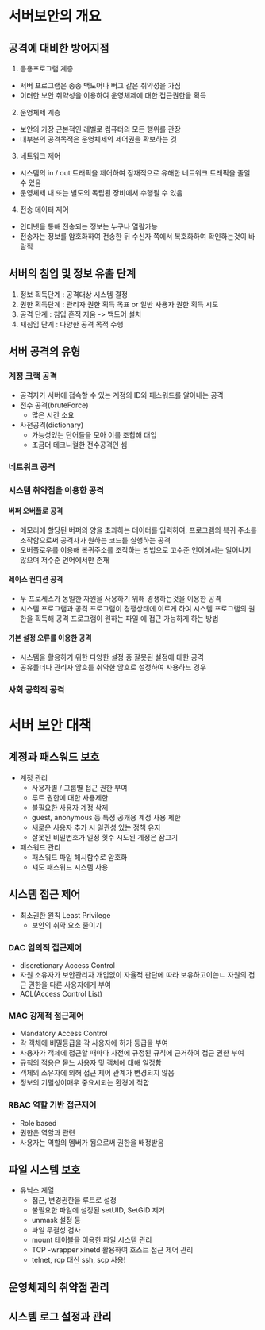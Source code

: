 # 서버보안의 개요

##  공격에 대비한 방어지점
1. 응용프로그램 계층
  - 서버 프로그램은 종종 백도어나 버그 같은 취약성을 가짐
  - 이러한 보안 취약성을 이용하여 운영체제에 대한 접근권한을 획득
2. 운영체제 계층
  - 보안의 가장 근본적인 레벨로 컴퓨터의 모든 행위를 관장
  - 대부분의 공격목적은 운영체제의 제어권을 확보하는 것
3. 네트워크 제어
  - 시스템의 in / out 트래픽을 제어하여 잠재적으로 유해한 네트워크 트래픽을 줄일 수 있음
  - 운영체제 내 또는 별도의 독립된 장비에서 수행될 수 있음
4. 전송 데이터 제어
  - 인터넷을 통해 전송되는 정보는 누구나 열람가능
  - 전송자는 정보를 암호화하여 전송한 뒤 수신자 쪽에서 복호화하여 확인하는것이 바람직


## 서버의 침입 및 정보 유출 단계
1. 정보 획득단계 : 공격대상 시스템 결정
2. 권한 획득단계 : 관리자 권한 획득 목표 or 일반 사용자 권한 획득 시도
3. 공격 단계 : 침입 흔적 지움 -> 백도어 설치
4. 재침입 단계 : 다양한 공격 목적 수행

## 서버 공격의 유형
### 계정 크랙 공격
- 공격자가 서버에 접속할 수 있는 계정의 ID와 패스워드를 알아내는 공격
- 전수 공격(bruteForce)
  - 많은 시간 소요
- 사전공격(dictionary)
  - 가능성있는 단어들을 모아 이를 조합해 대입
  - 조금더 테크니컬한 전수공격인 셈

### 네트워크 공격
### 시스템 취약점을 이용한 공격
#### 버퍼 오버플로 공격
- 메모리에 할당된 버퍼의 양을 초과하는 데이터를 입력하여, 프로그램의 복귀 주소를 조작함으로써 공격자가 원하는 코드를 실행하는 공격
- 오버플로우를 이용해 복귀주소를 조작하는 방법으로 고수준 언어에서는 일어나지 않으며 저수준 언어에서만 존재

#### 레이스 컨디션 공격
- 두 프로세스가 동일한 자원을 사용하기 위해 경쟁하는것을 이용한 공격
- 시스템 프로그램과 공격 프로그램이 경쟁상태에 이르게 하여 시스템 프로그램의 권한을 획득해 공격 프로그램이 원하는 파일 에 접근 가능하게 하는 방법

#### 기본 설정 오류를 이용한 공격
- 시스템을 활용하기 위한 다양한 설정 중 잘못된 설정에 대한 공격
- 공유폴더나 관리자 암호를 취약한 암호로 설정하여 사용하느 경우

### 사회 공학적 공격

# 서버 보안 대책
## 계정과 패스워드 보호
- 계정 관리
  - 사용자별 / 그룹별 접근 권한 부여
  - 루트 권한에 대한 사용제한
  - 불필요한 사용자 계정 삭제
  - guest, anonymous 등 특정 공개용 계정 사용 제한
  - 새로운 사용자 추가 시 일관성 있는 정책 유지
  - 잘못된 비밀번호가 일정 횟수 시도된 계정은 잠그기
- 패스워드 관리
  - 패스워드 파일 해시함수로 암호화
  - 섀도 패스워드 시스템 사용


## 시스템 접근 제어
- 최소권한 원칙 Least Privilege
  - 보안의 취약 요소 줄이기

### DAC 임의적 접근제어
- discretionary Access Control
- 자원 소유자가 보안관리자 개입없이 자율적 판단에 따라 보유하고이쓴ㄴ 자원의 접근 권한을 다른 사용자에게 부여
- ACL(Access Control List)

### MAC 강제적 접근제어
- Mandatory Access Control
- 각 객체에 비밀등급을 각 사용자에 허가 등급을 부여
- 사용자가 객체에 접근할 때마다 사전에 규정된 규칙에 근거하여 접근 권한 부여
- 규칙의 적용은 몯느 사용자 및 객체에 대해 일정함
- 객체의 소유자에 의해 접근 제어 관계가 변경되지 않음
- 정보의 기밀성이매우 중요시되는 환경에 적합

### RBAC 역할 기반 접근제어
- Role based
- 권한은 역할과 관련
- 사용자는 역할의 멤버가 됨으로써 권한을 배정받음


## 파일 시스템 보호
- 유닉스 계열
  - 접근, 변경권한을 루트로 설정
  - 불필요한 파일에 설정된 setUID, SetGID 제거
  - unmask 설정 등
  - 파일 무결성 검사
  - mount 테이블을 이용한 파일 시스템 관리
  - TCP -wrapper xinetd 활용하여 호스트 접근 제어 관리
  - telnet, rcp 대신 ssh, scp 사용!

## 운영체제의 취약점 관리
## 시스템 로그 설정과 관리

